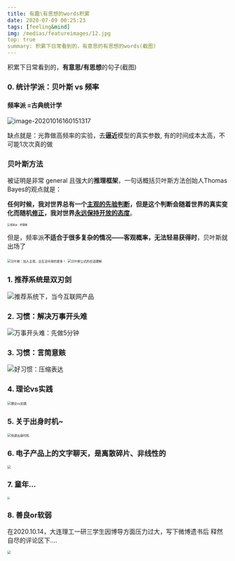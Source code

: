 ```yaml
---
title: 有趣\有思想的words积累
date: 2020-07-09 00:25:23
tags: [feeling&mind]
img: /medias/featureimages/12.jpg
top: true
summary: 积累下日常看到的，有意思的有思想的words(截图)
---
```




积累下日常看到的，**有意思/有思想**的句子(截图)



### 0. 统计学派：贝叶斯 vs 频率

#### 频率派 =古典统计学

![image-20201016160151317](https://tva1.sinaimg.cn/large/007S8ZIlgy1gjr8gme9y4j314y09mgp6.jpg)

缺点就是：光靠做高频率的实验，去**逼近**模型的真实参数, 有的时间成本太高，不可能1次次真的做

### **贝叶斯方法**

被证明是非常 general 且强大的**推理框架**，一句话概括贝叶斯方法创始人Thomas Bayes的观点就是：

**任何时候，我对世界总有一个<u>主观的先验判断</u>，但是这个判断会随着世界的真实变化而随机<u>修正</u>，我对世界<u>永远保持开放的态度</u>**。



<img src="/Users/kenny/Library/Application Support/typora-user-images/image-20201013185802157.png" alt="频率派：好理解" style="zoom:40%;" />



但是，频率派**不适合于很多复杂的情况——客观概率，无法轻易获得时**，贝叶斯就出场了

<img src="https://tva1.sinaimg.cn/large/007S8ZIlgy1gjnmz0vds1j313s0gyn3p.jpg" alt="贝叶斯：加入主观，且生活中用的更多！" style="zoom:50%;" />

<img src="/Users/kenny/Library/Application Support/typora-user-images/image-20201013132323821.png" alt="贝叶斯公式的白话理解" style="zoom:50%;" />



### 1. 推荐系统是双刃剑

![推荐系统下，当今互联网产品](https://tva1.sinaimg.cn/large/007S8ZIlgy1ggk13ffztdj310w03sq3k.jpg)

### 2. 习惯：解决万事开头难

![万事开头难：先做5分钟](https://tva1.sinaimg.cn/large/007S8ZIlgy1gglqrm9ladj310k0880v8.jpg)



### 3. 习惯：言简意赅

![好习惯：压缩表达](https://tva1.sinaimg.cn/large/007S8ZIlgy1gglqphbyucj311y07amym.jpg)



### 4. 理论vs实践

<img src="https://tva1.sinaimg.cn/large/007S8ZIlgy1ggzr92fnejj310y0hijwy.jpg" alt="理论vs实践" style="zoom:50%;" />

### 5. 关于出身时机~

<img src="https://tva1.sinaimg.cn/large/007S8ZIlgy1ghiqjayfzrj30ny0363yp.jpg" alt="戏谑出身时机" style="zoom:50%;" />



### 6. 电子产品上的文字聊天，是离散碎片、非线性的

<img src="https://tva1.sinaimg.cn/large/007S8ZIlgy1gi25zo73thj30pg044js1.jpg" style="zoom:50%;" />

### 7. 童年...

<img src="https://tva1.sinaimg.cn/large/007S8ZIlgy1gi25zy33oyj30lf07xgn3.jpg" style="zoom:40%;" />

### 8. 善良or软弱

在2020.10.14，大连理工一研三学生因博导方面压力过大，写下微博遗书后 释然自尽的评论区下....

<img src="https://tva1.sinaimg.cn/large/007S8ZIlgy1gjouklv1xsj30qy06egnv.jpg" style="zoom:50%;" />
